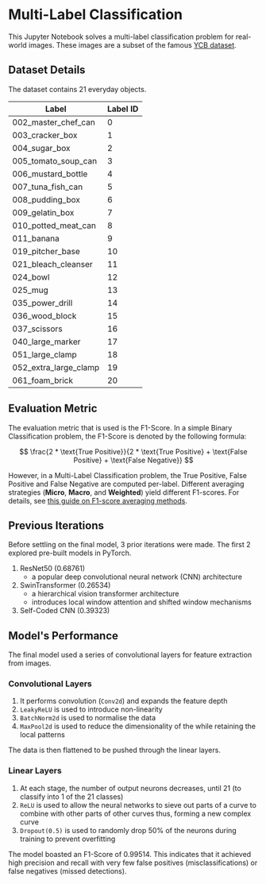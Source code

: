 # Multi-Label Classification

This Jupyter Notebook solves a multi-label classification problem for real-world images. These images are a subset of the famous [YCB dataset](https://www.ycbbenchmarks.com/).

## Dataset Details
The dataset contains 21 everyday objects.

| Label                     | Label ID |
|---------------------------|----------|
| 002_master_chef_can       | 0        |
| 003_cracker_box           | 1        |
| 004_sugar_box             | 2        |
| 005_tomato_soup_can       | 3        |
| 006_mustard_bottle        | 4        |
| 007_tuna_fish_can         | 5        |
| 008_pudding_box           | 6        |
| 009_gelatin_box           | 7        |
| 010_potted_meat_can       | 8        |
| 011_banana                | 9        |
| 019_pitcher_base          | 10       |
| 021_bleach_cleanser       | 11       |
| 024_bowl                  | 12       |
| 025_mug                   | 13       |
| 035_power_drill           | 14       |
| 036_wood_block            | 15       |
| 037_scissors              | 16       |
| 040_large_marker          | 17       |
| 051_large_clamp           | 18       |
| 052_extra_large_clamp     | 19       |
| 061_foam_brick            | 20       |

## Evaluation Metric
The evaluation metric that is used is the F1-Score. In a simple Binary Classification problem, the F1-Score is denoted by the following formula:

$$
\frac{2 * \text{True Positive}}{2 * \text{True Positive} + \text{False Positive} + \text{False Negative}}
$$

However, in a Multi-Label Classification problem, the $\text{True Positive}$, $\text{False Positive}$ and $\text{False Negative}$ are computed per-label. Different averaging strategies (**Micro**, **Macro**, and **Weighted**) yield different F1-scores. For details, see [this guide on F1-score averaging methods](https://iamirmasoud.com/2022/06/19/understanding-micro-macro-and-weighted-averages-for-scikit-learn-metrics-in-multi-class-classification-with-example/).

## Previous Iterations
Before settling on the final model, 3 prior iterations were made. The first 2 explored pre-built models in PyTorch.

1. ResNet50 (0.68761)
    - a popular deep convolutional neural network (CNN) architecture
2. SwinTransformer (0.26534)
    - a hierarchical vision transformer architecture
    - introduces local window attention and shifted window mechanisms
3. Self-Coded CNN (0.39323)

## Model's Performance
The final model used a series of convolutional layers for feature extraction from images.

### Convolutional Layers
1. It performs convolution (`Conv2d`) and expands the feature depth
2. `LeakyReLU` is used to introduce non-linearity
3. `BatchNorm2d` is used to normalise the data
4. `MaxPool2d` is used to reduce the dimensionality of the while retaining the local patterns

The data is then flattened to be pushed through the linear layers.

### Linear Layers
1. At each stage, the number of output neurons decreases, until 21 (to classify into 1 of the 21 classes)
2. `ReLU` is used to allow the neural networks to sieve out parts of a curve to combine with other parts of other curves thus, forming a new complex curve
3. `Dropout(0.5)` is used to randomly drop 50% of the neurons during training to prevent overfitting

The model boasted an F1-Score of 0.99514. This indicates that it achieved high precision and recall with very few false positives (misclassifications) or false negatives (missed detections).
